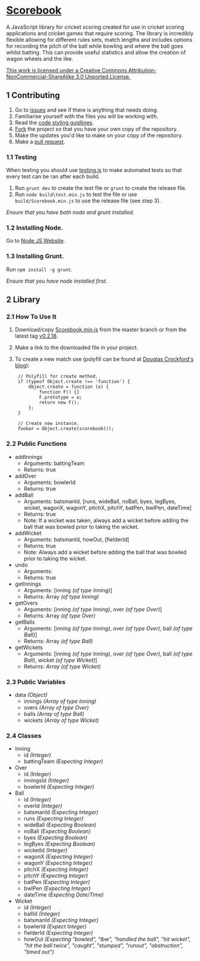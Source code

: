 # [Scorebook](https://www.github.com/ryansmith94/Scorebook)
A JavaScript library for cricket scoring created for use in cricket scoring applications and cricket games that require scoring. The library is incredibly flexible allowing for different rules sets, match lengths and includes options for recording the pitch of the ball while bowling and where the ball goes whilst batting. This can provide useful statistics and allow the creation of wagon wheels and the like.

[This work is licensed under a Creative Commons Attribution-NonCommercial-ShareAlike 3.0 Unported License.](http://creativecommons.org/licenses/by-nc-sa/3.0/)

## 1 Contributing
1. Go to [issues](https://github.com/ryansmith94/Scorebook/issues?state=open "/issues") and see if there is anything that needs doing.
2. Familiarise yourself with the files you will be working with.
3. Read the [code styling guidlines](https://github.com/ryansmith94/Scorebook/blob/master/STYLE.md "STYLE.md").
4. [Fork](https://github.com/ryansmith94/Scorebook/fork "/fork") the project so that you have your own copy of the repository.
5. Make the updates you'd like to make on your copy of the repository.
6. Make a [pull request](https://github.com/ryansmith94/Scorebook/pull/new/master "/pull-request").

### 1.1 Testing
When testing you should use [testing.js](https://github.com/ryansmith94/Scorebook/blob/master/src/testing.js) to make automated tests so that every test can be ran after each build.

1. Run `grunt dev` to create the test file or `grunt` to create the release file.
2. Run `node build\test.min.js` to test the file or use `build/Scorebook.min.js` to use the release file (see step 3).

*Ensure that you have both node and grunt installed.*

### 1.2 Installing Node.
Go to [Node JS Website](http://www.nodejs.org/).

### 1.3 Installing Grunt.
Run `npm install -g grunt`.

*Ensure that you have node installed first.*


## 2 Library
### 2.1 How To Use It
1. Download/copy [Scorebook.min.js](https://github.com/ryansmith94/Scorebook/blob/master/build/Scorebook.min.js) from the master branch or from the latest tag [v0.2.18](https://github.com/ryansmith94/Scorebook/tree/v0.2.18/build/Scorebook.min.js).
2. Make a link to the downloaded file in your project.
3. To create a new match use (polyfill can be found at [Douglas Crockford's blog](http://javascript.crockford.com/prototypal.html)):

        // Polyfill for create method.
        if (typeof Object.create !== 'function') {
            Object.create = function (o) {
                function F() {}
                F.prototype = o;
                return new F();
            };
        }
        
        // Create new instance.
        foobar = Object.create(scorebook());


### 2.2 Public Functions
* addInnings
  * Arguments: battingTeam
  * Returns: true
* addOver
  * Arguments: bowlerId
  * Returns: true
* addBall
  * Arguments: batsmanId, [runs, wideBall, noBall, byes, legByes, wicket, wagonX, wagonY, pitchX, pitchY, batPen, bwlPen, dateTime]
  * Returns: true
  * Note: If a wicket was taken, always add a wicket before adding the ball that was bowled prior to taking the wicket.
* addWicket
  * Arguments: batsmanId, howOut, [fielderId]
  * Returns: true
  * Note: Always add a wicket before adding the ball that was bowled prior to taking the wicket.
* undo
  * Arguments: 
  * Returns: true
* getInnings
  * Arguments: [inning *(of type Inning)*]
  * Returns: Array *(of type Inning)*
* getOvers
  * Arguments: [inning *(of type Inning)*, over *(of type Over)*]
  * Returns: Array *(of type Over)*
* getBalls 
  * Arguments: [inning *(of type Inning)*, over *(of type Over)*, ball *(of type Ball)*]
  * Returns: Array *(of type Ball)*
* getWickets 
  * Arguments: [inning *(of type Inning)*, over *(of type Over)*, ball *(of type Ball)*, wicket *(of type Wicket)*]
  * Returns: *Array (of type Wicket)*

### 2.3 Public Variables
* data *(Object)*
  * innings *(Array of type Inning)*
  * overs *(Array of type Over)*
  * balls *(Array of type Ball)*
  * wickets *(Array of type Wicket)*

### 2.4 Classes
* Inning
  * id *(Integer)*
  * battingTeam *(Expecting Integer)*
* Over
  * id *(Integer)*
  * inningsId *(Integer)*
  * bowlerId *(Expecting Integer)*
* Ball
  * id *(Integer)*
  * overId *(Integer)*
  * batsmanId *(Expecting Integer)*
  * runs *(Expecting Integer)*
  * wideBall *(Expecting Boolean)*
  * noBall *(Expecting Boolean)*
  * byes *(Expecting Boolean)*
  * legByes *(Expecting Boolean)*
  * wicketId *(Integer)*
  * wagonX *(Expecting Integer)*
  * wagonY *(Expecting Integer)*
  * pitchX *(Expecting Integer)*
  * pitchY *(Expecting Integer)*
  * batPen *(Expecting Integer)*
  * bwlPen *(Expecting Integer)*
  * dateTime *(Expecting Date/Time)*
* Wicket
  * id *(Integer)*
  * ballId *(Integer)*
  * batsmanId *(Expecting Integer)*
  * bowlerId *(Expect Integer)*
  * fielderId *(Expecting Integer)*
  * howOut *(Expecting "bowled", "lbw", "handled the ball", "hit wicket", "hit the ball twice", "caught", "stumped", "runout", "obstruction", "timed out")*

